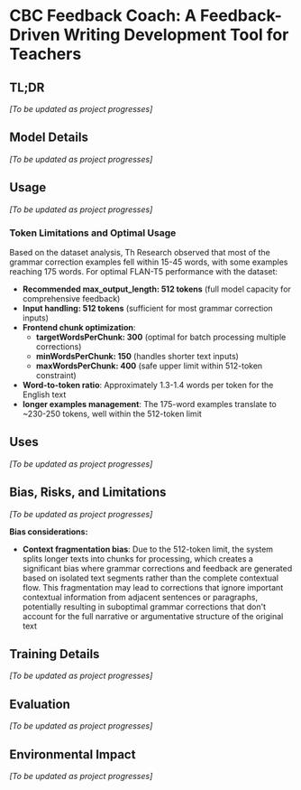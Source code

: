 # CBC Feedback Coach: A Feedback-Driven Writing Development Tool for Teachers

## TL;DR
*[To be updated as project progresses]*

## Model Details
*[To be updated as project progresses]*

## Usage
*[To be updated as project progresses]*

### Token Limitations and Optimal Usage
Based on the dataset analysis, Th Research observed that most of the grammar correction examples fell within 15-45 words, with some examples reaching 175 words. For optimal FLAN-T5 performance with the dataset:

- **Recommended max_output_length: 512 tokens** (full model capacity for comprehensive feedback)
- **Input handling: 512 tokens** (sufficient for most grammar correction inputs)
- **Frontend chunk optimization**: 
  - **targetWordsPerChunk: 300** (optimal for batch processing multiple corrections)
  - **minWordsPerChunk: 150** (handles shorter text inputs)
  - **maxWordsPerChunk: 400** (safe upper limit within 512-token constraint)
- **Word-to-token ratio**: Approximately 1.3-1.4 words per token for the English text
- **longer examples management**: The 175-word examples translate to ~230-250 tokens, well within the 512-token limit

## Uses
*[To be updated as project progresses]*

## Bias, Risks, and Limitations
*[To be updated as project progresses]*



**Bias considerations:**
- **Context fragmentation bias**: Due to the 512-token limit, the system splits longer texts into chunks for processing, which creates a significant bias where grammar corrections and feedback are generated based on isolated text segments rather than the complete contextual flow. This fragmentation may lead to corrections that ignore important contextual information from adjacent sentences or paragraphs, potentially resulting in suboptimal grammar corrections that don't account for the full narrative or argumentative structure of the original text

## Training Details
*[To be updated as project progresses]*

## Evaluation
*[To be updated as project progresses]*

## Environmental Impact
*[To be updated as project progresses]*
